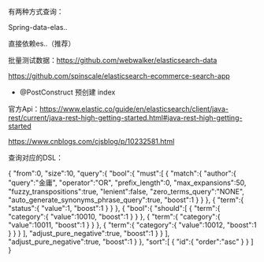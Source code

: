 有两种方式查询：

Spring-data-elas..

直接依赖es..（推荐）

批量测试数据：https://github.com/webwalker/elasticsearch-data

https://github.com/spinscale/elasticsearch-ecommerce-search-app

- @PostConstruct 预创建 index

官方Api：https://www.elastic.co/guide/en/elasticsearch/client/java-rest/current/java-rest-high-getting-started.html#java-rest-high-getting-started

https://www.cnblogs.com/cjsblog/p/10232581.html

查询对应的DSL：

{
    "from":0,
    "size":10,
    "query":{
        "bool":{
            "must":[
                {
                    "match":{
                        "author":{
                            "query":"金庸",
                            "operator":"OR",
                            "prefix_length":0,
                            "max_expansions":50,
                            "fuzzy_transpositions":true,
                            "lenient":false,
                            "zero_terms_query":"NONE",
                            "auto_generate_synonyms_phrase_query":true,
                            "boost":1
                        }
                    }
                },
                {
                    "term":{
                        "status":{
                            "value":1,
                            "boost":1
                        }
                    }
                },
                {
                    "bool":{
                        "should":[
                            {
                                "term":{
                                    "category":{
                                        "value":10010,
                                        "boost":1
                                    }
                                }
                            },
                            {
                                "term":{
                                    "category":{
                                        "value":10011,
                                        "boost":1
                                    }
                                }
                            },
                            {
                                "term":{
                                    "category":{
                                        "value":10012,
                                        "boost":1
                                    }
                                }
                            }
                        ],
                        "adjust_pure_negative":true,
                        "boost":1
                    }
                }
            ],
            "adjust_pure_negative":true,
            "boost":1
        }
    },
    "sort":[
        {
            "id":{
                "order":"asc"
            }
        }
    ]
}